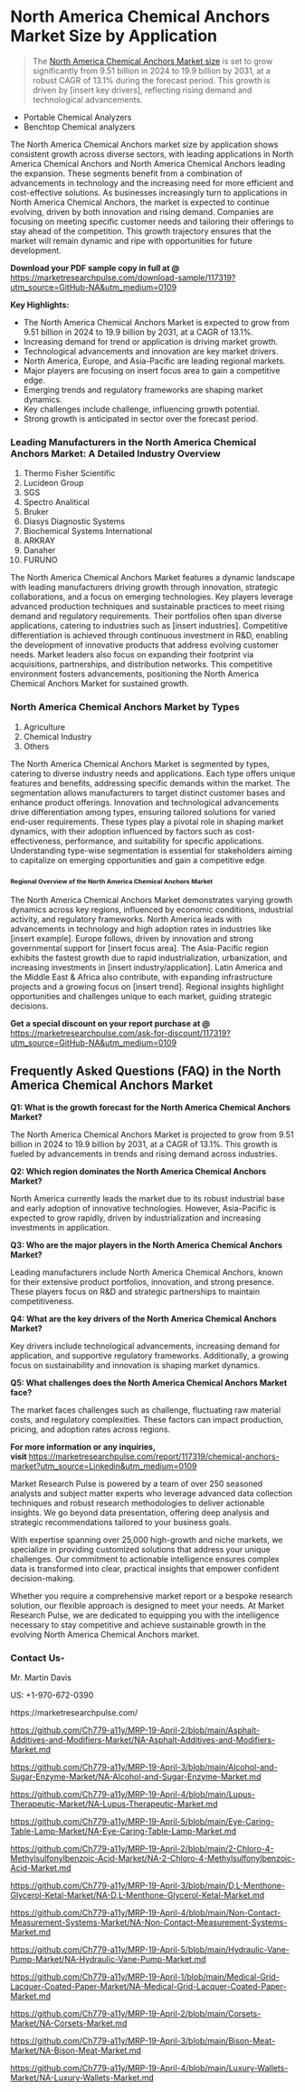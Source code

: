 <h1>North America Chemical Anchors Market&nbsp;Size by Application</h1><blockquote><p>The <a href="https://marketresearchpulse.com/download-sample/117319?utm_source=GitHub-NA&amp;utm_medium=0109">North America Chemical Anchors Market size</a> is set to grow significantly from 9.51 billion in 2024 to 19.9 billion by 2031, at a robust CAGR of 13.1% during the forecast period. This growth is driven by [insert key drivers], reflecting rising demand and technological advancements.</p></blockquote><ul><li>Portable Chemical Analyzers<li> Benchtop Chemical analyzers</li></ul><p>The North America Chemical Anchors market size by application shows consistent growth across diverse sectors, with leading applications in North America Chemical Anchors and North America Chemical Anchors leading the expansion. These segments benefit from a combination of advancements in technology and the increasing need for more efficient and cost-effective solutions. As businesses increasingly turn to applications in North America Chemical Anchors, the market is expected to continue evolving, driven by both innovation and rising demand. Companies are focusing on meeting specific customer needs and tailoring their offerings to stay ahead of the competition. This growth trajectory ensures that the market will remain dynamic and ripe with opportunities for future development.</p><p><strong>Download your PDF sample copy in full at @ </strong><a href="https://marketresearchpulse.com/download-sample/117319?utm_source=GitHub-NA&amp;utm_medium=0109">https://marketresearchpulse.com/download-sample/117319?utm_source=GitHub-NA&amp;utm_medium=0109</a></p><p><strong>Key Highlights: </strong></p><ul><li>The North America Chemical Anchors Market is expected to grow from 9.51 billion in 2024 to 19.9 billion by 2031, at a CAGR of 13.1%.</li><li>Increasing demand for trend or application is driving market growth.</li><li>Technological advancements and innovation are key market drivers.</li><li>North America, Europe, and Asia-Pacific are leading regional markets.</li><li>Major players are focusing on insert focus area to gain a competitive edge.</li><li>Emerging trends and regulatory frameworks are shaping market dynamics.</li><li>Key challenges include challenge, influencing growth potential.</li><li>Strong growth is anticipated in sector over the forecast period.</li></ul><h3>Leading Manufacturers in the North America Chemical Anchors Market: A Detailed Industry Overview</h3><ol><li>Thermo Fisher Scientific</li><li>Lucideon Group</li><li>SGS</li><li>Spectro Analitical</li><li>Bruker</li><li>Diasys Diagnostic Systems</li><li>Biochemical Systems International</li><li>ARKRAY</li><li>Danaher</li><li>FURUNO</li></ol><div class="flex max-w-full flex-col flex-grow"><div class="min-h-8 text-message flex w-full flex-col items-end gap-2 whitespace-normal break-words [.text-message+&amp;]:mt-5" dir="auto" data-message-author-role="assistant" data-message-id="fd8432e4-4910-450d-b182-61b7bfb0a01f" data-message-model-slug="gpt-4o"><div class="flex w-full flex-col gap-1 empty:hidden first:pt-[3px]"><div class="markdown prose w-full break-words dark:prose-invert light"><p>The North America Chemical Anchors Market features a dynamic landscape with leading manufacturers driving growth through innovation, strategic collaborations, and a focus on emerging technologies. Key players leverage advanced production techniques and sustainable practices to meet rising demand and regulatory requirements. Their portfolios often span diverse applications, catering to industries such as [insert industries]. Competitive differentiation is achieved through continuous investment in R&amp;D, enabling the development of innovative products that address evolving customer needs. Market leaders also focus on expanding their footprint via acquisitions, partnerships, and distribution networks. This competitive environment fosters advancements, positioning the North America Chemical Anchors Market for sustained growth.</p></div></div></div></div><h3>North America Chemical Anchors Market by Types</h3><ol><li>Agriculture<li> Chemical Industry<li> Others</li></ol><div class="flex max-w-full flex-col flex-grow"><div class="min-h-8 text-message flex w-full flex-col items-end gap-2 whitespace-normal break-words [.text-message+&amp;]:mt-5" dir="auto" data-message-author-role="assistant" data-message-id="084470be-0bb7-4664-bddf-5156b4f41249" data-message-model-slug="gpt-4o-mini"><div class="flex w-full flex-col gap-1 empty:hidden first:pt-[3px]"><div class="markdown prose w-full break-words dark:prose-invert light"><p>The North America Chemical Anchors Market is segmented by types, catering to diverse industry needs and applications. Each type offers unique features and benefits, addressing specific demands within the market. The segmentation allows manufacturers to target distinct customer bases and enhance product offerings. Innovation and technological advancements drive differentiation among types, ensuring tailored solutions for varied end-user requirements. These types play a pivotal role in shaping market dynamics, with their adoption influenced by factors such as cost-effectiveness, performance, and suitability for specific applications. Understanding type-wise segmentation is essential for stakeholders aiming to capitalize on emerging opportunities and gain a competitive edge.</p></div></div></div></div><h3><span style="font-size: 11px;">Regional Overview of the North America Chemical Anchors Market</span></h3><div class="flex max-w-full flex-col flex-grow"><div class="min-h-8 text-message flex w-full flex-col items-end gap-2 whitespace-normal break-words [.text-message+&amp;]:mt-5" dir="auto" data-message-author-role="assistant" data-message-id="e9038762-ce64-4e30-91c9-9bd413514231" data-message-model-slug="gpt-4o-mini"><div class="flex w-full flex-col gap-1 empty:hidden first:pt-[3px]"><div class="markdown prose w-full break-words dark:prose-invert light"><p>The North America Chemical Anchors Market demonstrates varying growth dynamics across key regions, influenced by economic conditions, industrial activity, and regulatory frameworks. North America leads with advancements in technology and high adoption rates in industries like [insert example]. Europe follows, driven by innovation and strong governmental support for [insert focus area]. The Asia-Pacific region exhibits the fastest growth due to rapid industrialization, urbanization, and increasing investments in [insert industry/application]. Latin America and the Middle East &amp; Africa also contribute, with expanding infrastructure projects and a growing focus on [insert trend]. Regional insights highlight opportunities and challenges unique to each market, guiding strategic decisions.</p></div></div></div></div><p><strong>Get a special discount on your report purchase at @ </strong><a href="https://marketresearchpulse.com/ask-for-discount/117319?utm_source=GitHub-NA&amp;utm_medium=0109">https://marketresearchpulse.com/ask-for-discount/117319?utm_source=GitHub-NA&amp;utm_medium=0109</a></p><h2>Frequently Asked Questions (FAQ) in the North America Chemical Anchors Market</h2><p><strong>Q1: What is the growth forecast for the North America Chemical Anchors Market?</strong></p><p>The North America Chemical Anchors Market is projected to grow from 9.51 billion in 2024 to 19.9 billion by 2031, at a CAGR of 13.1%. This growth is fueled by advancements in trends and rising demand across industries.</p><p><strong>Q2: Which region dominates the North America Chemical Anchors Market?</strong></p><p>North America currently leads the market due to its robust industrial base and early adoption of innovative technologies. However, Asia-Pacific is expected to grow rapidly, driven by industrialization and increasing investments in application.</p><p><strong>Q3: Who are the major players in the North America Chemical Anchors Market?</strong></p><p>Leading manufacturers include North America Chemical Anchors, known for their extensive product portfolios, innovation, and strong presence. These players focus on R&amp;D and strategic partnerships to maintain competitiveness.</p><p><strong>Q4: What are the key drivers of the North America Chemical Anchors Market?</strong></p><p>Key drivers include technological advancements, increasing demand for application, and supportive regulatory frameworks. Additionally, a growing focus on sustainability and innovation is shaping market dynamics.</p><p><strong>Q5: What challenges does the North America Chemical Anchors Market face?</strong></p><p>The market faces challenges such as challenge, fluctuating raw material costs, and regulatory complexities. These factors can impact production, pricing, and adoption rates across regions.</p><p><strong>For more information or any inquiries, visit&nbsp;</strong><a href="https://marketresearchpulse.com/report/117319/chemical-anchors-market?utm_source=Linkedin&utm_medium=0109">https://marketresearchpulse.com/report/117319/chemical-anchors-market?utm_source=Linkedin&utm_medium=0109</a></p><p>Market Research Pulse is powered by a team of over 250 seasoned analysts and subject matter experts who leverage advanced data collection techniques and robust research methodologies to deliver actionable insights. We go beyond data presentation, offering deep analysis and strategic recommendations tailored to your business goals.</p><p>With expertise spanning over 25,000 high-growth and niche markets, we specialize in providing customized solutions that address your unique challenges. Our commitment to actionable intelligence ensures complex data is transformed into clear, practical insights that empower confident decision-making.</p><p>Whether you require a comprehensive market report or a bespoke research solution, our flexible approach is designed to meet your needs. At Market Research Pulse, we are dedicated to equipping you with the intelligence necessary to stay competitive and achieve sustainable growth in the evolving North America Chemical Anchors market.</p><h3><strong>Contact Us-</strong></h3><p>Mr. Martin Davis</p><p>US: +1-970-672-0390</p><p>https://marketresearchpulse.com/</p><p><a href="https://github.com/Ch779-a11y/MRP-19-April-2/blob/main/Asphalt-Additives-and-Modifiers-Market/NA-Asphalt-Additives-and-Modifiers-Market.md">https://github.com/Ch779-a11y/MRP-19-April-2/blob/main/Asphalt-Additives-and-Modifiers-Market/NA-Asphalt-Additives-and-Modifiers-Market.md</a></p><p><a href="https://github.com/Ch779-a11y/MRP-19-April-3/blob/main/Alcohol-and-Sugar-Enzyme-Market/NA-Alcohol-and-Sugar-Enzyme-Market.md">https://github.com/Ch779-a11y/MRP-19-April-3/blob/main/Alcohol-and-Sugar-Enzyme-Market/NA-Alcohol-and-Sugar-Enzyme-Market.md</a></p><p><a href="https://github.com/Ch779-a11y/MRP-19-April-4/blob/main/Lupus-Therapeutic-Market/NA-Lupus-Therapeutic-Market.md">https://github.com/Ch779-a11y/MRP-19-April-4/blob/main/Lupus-Therapeutic-Market/NA-Lupus-Therapeutic-Market.md</a></p><p><a href="https://github.com/Ch779-a11y/MRP-19-April-5/blob/main/Eye-Caring-Table-Lamp-Market/NA-Eye-Caring-Table-Lamp-Market.md">https://github.com/Ch779-a11y/MRP-19-April-5/blob/main/Eye-Caring-Table-Lamp-Market/NA-Eye-Caring-Table-Lamp-Market.md</a></p><p><a href="https://github.com/Ch779-a11y/MRP-19-April-2/blob/main/2-Chloro-4-Methylsulfonylbenzoic-Acid-Market/NA-2-Chloro-4-Methylsulfonylbenzoic-Acid-Market.md">https://github.com/Ch779-a11y/MRP-19-April-2/blob/main/2-Chloro-4-Methylsulfonylbenzoic-Acid-Market/NA-2-Chloro-4-Methylsulfonylbenzoic-Acid-Market.md</a></p><p><a href="https://github.com/Ch779-a11y/MRP-19-April-3/blob/main/D,L-Menthone-Glycerol-Ketal-Market/NA-D,L-Menthone-Glycerol-Ketal-Market.md">https://github.com/Ch779-a11y/MRP-19-April-3/blob/main/D,L-Menthone-Glycerol-Ketal-Market/NA-D,L-Menthone-Glycerol-Ketal-Market.md</a></p><p><a href="https://github.com/Ch779-a11y/MRP-19-April-4/blob/main/Non-Contact-Measurement-Systems-Market/NA-Non-Contact-Measurement-Systems-Market.md">https://github.com/Ch779-a11y/MRP-19-April-4/blob/main/Non-Contact-Measurement-Systems-Market/NA-Non-Contact-Measurement-Systems-Market.md</a></p><p><a href="https://github.com/Ch779-a11y/MRP-19-April-5/blob/main/Hydraulic-Vane-Pump-Market/NA-Hydraulic-Vane-Pump-Market.md">https://github.com/Ch779-a11y/MRP-19-April-5/blob/main/Hydraulic-Vane-Pump-Market/NA-Hydraulic-Vane-Pump-Market.md</a></p><p><a href="https://github.com/Ch779-a11y/MRP-19-April-1/blob/main/Medical-Grid-Lacquer-Coated-Paper-Market/NA-Medical-Grid-Lacquer-Coated-Paper-Market.md">https://github.com/Ch779-a11y/MRP-19-April-1/blob/main/Medical-Grid-Lacquer-Coated-Paper-Market/NA-Medical-Grid-Lacquer-Coated-Paper-Market.md</a></p><p><a href="https://github.com/Ch779-a11y/MRP-19-April-2/blob/main/Corsets-Market/NA-Corsets-Market.md">https://github.com/Ch779-a11y/MRP-19-April-2/blob/main/Corsets-Market/NA-Corsets-Market.md</a></p><p><a href="https://github.com/Ch779-a11y/MRP-19-April-3/blob/main/Bison-Meat-Market/NA-Bison-Meat-Market.md">https://github.com/Ch779-a11y/MRP-19-April-3/blob/main/Bison-Meat-Market/NA-Bison-Meat-Market.md</a></p><p><a href="https://github.com/Ch779-a11y/MRP-19-April-4/blob/main/Luxury-Wallets-Market/NA-Luxury-Wallets-Market.md">https://github.com/Ch779-a11y/MRP-19-April-4/blob/main/Luxury-Wallets-Market/NA-Luxury-Wallets-Market.md</a></p>
